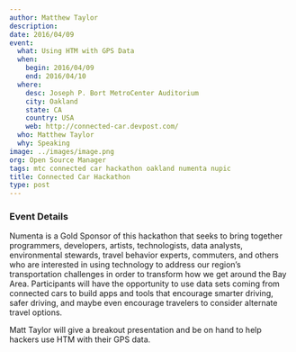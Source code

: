 ```yaml
---
author: Matthew Taylor
description:
date: 2016/04/09
event:
  what: Using HTM with GPS Data
  when:
    begin: 2016/04/09
    end: 2016/04/10
  where:
    desc: Joseph P. Bort MetroCenter Auditorium
    city: Oakland
    state: CA
    country: USA
    web: http://connected-car.devpost.com/
  who: Matthew Taylor
  why: Speaking
image: ../images/image.png
org: Open Source Manager
tags: mtc connected car hackathon oakland numenta nupic
title: Connected Car Hackathon
type: post
---
```


### Event Details

Numenta is a Gold Sponsor of this hackathon that seeks to bring together
programmers, developers, artists, technologists, data analysts, environmental
stewards, travel behavior experts, commuters, and others who are interested in
using technology to address our region’s transportation challenges in order to
transform how we get around the Bay Area. Participants will have the opportunity
to use data sets coming from connected cars to build apps and tools that
encourage smarter driving, safer driving, and maybe even encourage travelers to
consider alternate travel options.

Matt Taylor will give a breakout presentation and be on hand to help hackers use
HTM with their GPS data.
